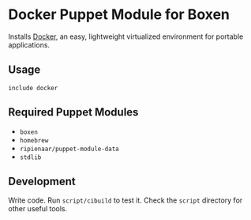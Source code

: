 # Docker Puppet Module for Boxen

Installs [Docker](https://www.docker.io), an easy, lightweight virtualized environment for portable applications.

## Usage

```puppet
include docker
```

## Required Puppet Modules

* `boxen`
* `homebrew`
* `ripienaar/puppet-module-data`
* `stdlib`

## Development

Write code. Run `script/cibuild` to test it. Check the `script`
directory for other useful tools.
